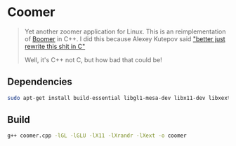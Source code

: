 # Coomer

> Yet another zoomer application for Linux. This is an reimplementation of [Boomer](https://github.com/tsoding/boomer) in C++. I did this because Alexey Kutepov said ["better just rewrite this shit in C"](https://youtu.be/81MdyDYqB-A?t=669) 
>
> Well, it's C++ not C, but how bad that could be!

## Dependencies
```bash
sudo apt-get install build-essential libgl1-mesa-dev libx11-dev libxext-dev libxrandr-dev libglu1-mesa-dev freeglut3-dev
```

## Build
```bash
g++ coomer.cpp -lGL -lGLU -lX11 -lXrandr -lXext -o coomer
```
